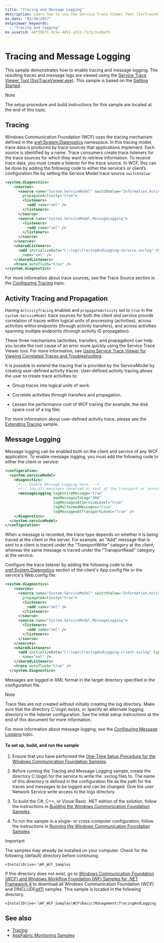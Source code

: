 ```yaml
---
title: "Tracing and Message Logging"
description: Learn how to use the Service Trace Viewer Tool (SvcTraceViewer.exe) to view traces and message logs by using this WFC sample.
ms.date: "03/30/2017"
helpviewer_keywords: 
  - "Tracing and logging"
ms.assetid: a4f39bfc-3c5e-4d51-a312-71c5c3ce0afd
---
```

# Tracing and Message Logging
This sample demonstrates how to enable tracing and message logging. The resulting traces and message logs are viewed using the [Service Trace Viewer Tool (SvcTraceViewer.exe)](../service-trace-viewer-tool-svctraceviewer-exe.md). This sample is based on the [Getting Started](getting-started-sample.md).  
  
> [!NOTE]
> The setup procedure and build instructions for this sample are located at the end of this topic.  
  
## Tracing  
 Windows Communication Foundation (WCF) uses the tracing mechanism defined in the <xref:System.Diagnostics> namespace. In this tracing model, trace data is produced by trace sources that applications implement. Each source is identified by a name. Trace consumers create trace listeners for the trace sources for which they want to retrieve information. To receive trace data, you must create a listener for the trace source. In WCF, this can be done by adding the following code to either the service’s or client’s configuration file by setting the Service Model trace source `switchValue`:  
  
```xml  
<system.diagnostics>  
    <sources>  
      <source name="System.ServiceModel" switchValue="Information,ActivityTracing"  
        propagateActivity="true">  
        <listeners>  
          <add name="xml" />  
        </listeners>  
      </source>  
      <source name="System.ServiceModel.MessageLogging">  
        <listeners>  
          <add name="xml" />  
        </listeners>  
      </source>  
    </sources>  
    <sharedListeners>  
      <add initializeData="C:\logs\TracingAndLogging-service.svclog" type="System.Diagnostics.XmlWriterTraceListener"  
        name="xml" />  
    </sharedListeners>  
    <trace autoflush="true" />  
</system.diagnostics>  
```  
  
 For more information about trace sources, see the Trace Source section in the [Configuring Tracing](../diagnostics/tracing/configuring-tracing.md) topic.  
  
## Activity Tracing and Propagation  
 Having `ActivityTracing` enabled and `propagateActivity` set to `true` in the `system.ServiceModel` trace sources for both the client and service provide correlation of traces within logical units of processing (activities), across activities within endpoints (through activity transfers), and across activities spanning multiple endpoints (through activity ID propagation).  
  
 These three mechanisms (activities, transfers, and propagation) can help you locate the root cause of an error more quickly using the Service Trace Viewer tool. For more information, see [Using Service Trace Viewer for Viewing Correlated Traces and Troubleshooting](../diagnostics/tracing/using-service-trace-viewer-for-viewing-correlated-traces-and-troubleshooting.md).  
  
 It is possible to extend the tracing that is provided by the ServiceModel by creating user-defined activity traces. User-defined activity tracing allows the user to create trace activities to:  
  
- Group traces into logical units of work.  
  
- Correlate activities through transfers and propagation.  
  
- Lessen the performance cost of WCF tracing (for example, the disk space cost of a log file).  
  
 For more information about user-defined activity trace, please see the [Extending Tracing](extending-tracing.md) sample.  
  
## Message Logging  
 Message logging can be enabled both on the client and service of any WCF application. To enable message logging, you must add the following code to either the client or service:  
  
```xml  
<configuration>  
  <system.serviceModel>  
    <diagnostics>  
      <!-- Enable Message Logging here. -->  
      <!-- log all messages received or sent at the transport or service model levels -->  
      <messageLogging logEntireMessage="true"  
                      maxMessagesToLog="300"  
                      logMessagesAtServiceLevel="true"  
                      logMalformedMessages="true"  
                      logMessagesAtTransportLevel="true" />  
    </diagnostics>  
  </system.serviceModel>  
</configuration>  
```  
  
 When a message is recorded, the trace type depends on whether it is being traced at the client or the server. For example, an "Add" message that is sent to a client is traced under the "TransportWrite" category at the client, whereas the same message is traced under the "TransportRead" category at the service.  
  
 Configure the trace listener by adding the following code to the <xref:System.Diagnostics> section of the client's App.config file or the service's Web.config file:  
  
```xml  
<system.diagnostics>  
    <sources>  
      <source name="System.ServiceModel" switchValue="Information,ActivityTracing"  
        propagateActivity="true">  
        <listeners>  
          <add name="xml" />  
        </listeners>  
      </source>  
      <source name="System.ServiceModel.MessageLogging">  
        <listeners>  
          <add name="xml" />  
        </listeners>  
      </source>  
    </sources>  
    <sharedListeners>  
      <add initializeData="C:\logs\TracingAndLogging-client.svclog" type="System.Diagnostics.XmlWriterTraceListener"  
        name="xml" />  
    </sharedListeners>  
    <trace autoflush="true" />  
  </system.diagnostics>  
```  
  
 Messages are logged in XML format in the target directory specified in the configuration file.  
  
> [!NOTE]
> Trace files are not created without initially creating the log directory. Make sure that the directory C:\logs\ exists, or specify an alternate logging directory in the listener configuration. See the initial setup instructions at the end of this document for more information.  
  
 For more information about message logging, see the [Configuring Message Logging](../diagnostics/configuring-message-logging.md) topic.  
  
#### To set up, build, and run the sample  
  
1. Ensure that you have performed the [One-Time Setup Procedure for the Windows Communication Foundation Samples](one-time-setup-procedure-for-the-wcf-samples.md).  
  
2. Before running the Tracing and Message Logging sample, create the directory C:\logs\ for the service to write the .svclog files to. The name of this directory is defined in the configuration file as the path for the traces and messages to be logged and can be changed. Give the user Network Service write access to the logs directory.  
  
3. To build the C#, C++, or Visual Basic .NET edition of the solution, follow the instructions in [Building the Windows Communication Foundation Samples](building-the-samples.md).  
  
4. To run the sample in a single- or cross-computer configuration, follow the instructions in [Running the Windows Communication Foundation Samples](running-the-samples.md).  
  
> [!IMPORTANT]
> The samples may already be installed on your computer. Check for the following (default) directory before continuing.  
>
> `<InstallDrive>:\WF_WCF_Samples`  
>
> If this directory does not exist, go to [Windows Communication Foundation (WCF) and Windows Workflow Foundation (WF) Samples for .NET Framework 4](https://www.microsoft.com/download/details.aspx?id=21459) to download all Windows Communication Foundation (WCF) and [!INCLUDE[wf1](../../../../includes/wf1-md.md)] samples. This sample is located in the following directory.  
>
> `<InstallDrive>:\WF_WCF_Samples\WCF\Basic\Management\TracingAndLogging`  
  
## See also

- [Tracing](../diagnostics/tracing/index.md)
- [AppFabric Monitoring Samples](https://docs.microsoft.com/previous-versions/appfabric/ff383407(v=azure.10))
